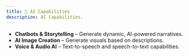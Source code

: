 ```yaml
---
title: 🤖 AI Capabilities
description: AI Capabilities.
---
```



- **Chatbots & Storytelling** – Generate dynamic, AI-powered narratives.
- **AI Image Creation** – Generate visuals based on descriptions.
- **Voice & Audio AI** – Text-to-speech and speech-to-text capabilities.